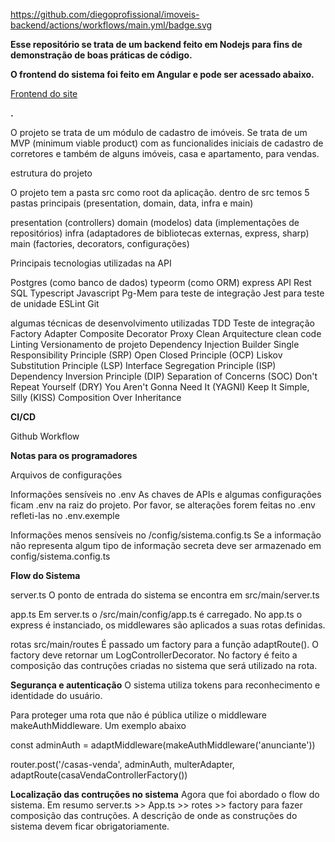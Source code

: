 https://github.com/diegoprofissional/imoveis-backend/actions/workflows/main.yml/badge.svg

**Esse repositório se trata de um backend feito em Nodejs para fins de demonstração de boas práticas de código.**



**O frontend do sistema foi feito em Angular e pode ser acessado abaixo.**

[Frontend do site](http://www.imootour.com) 



**.**



O projeto se trata de um módulo de cadastro de imóveis. Se trata de um MVP (minimum viable product) com as funcionalides iniciais de cadastro de corretores e também de alguns imóveis, casa e apartamento, para vendas.

estrutura do projeto

O projeto tem a pasta src como root da aplicação.
dentro de src temos 5 pastas principais (presentation, domain, data, infra e main)

presentation (controllers)
domain (modelos)
data (implementações de repositórios)
infra (adaptadores de bibliotecas externas, express, sharp)
main (factories, decorators, configurações)

Principais tecnologias utilizadas na API

Postgres (como banco de dados)
typeorm (como ORM)
express
API Rest
SQL
Typescript
Javascript
Pg-Mem para teste de integração
Jest para teste de unidade
ESLint
Git


algumas técnicas de desenvolvimento utilizadas
TDD
Teste de integração
Factory
Adapter
Composite
Decorator
Proxy
Clean Arquitecture
clean code
Linting
Versionamento de projeto
Dependency Injection
Builder
Single Responsibility Principle (SRP)
Open Closed Principle (OCP)
Liskov Substitution Principle (LSP)
Interface Segregation Principle (ISP)
Dependency Inversion Principle (DIP)
Separation of Concerns (SOC)
Don't Repeat Yourself (DRY)
You Aren't Gonna Need It (YAGNI)
Keep It Simple, Silly (KISS)
Composition Over Inheritance

**CI/CD**

Github Workflow

**Notas para os programadores**

Arquivos de configurações

Informações sensíveis no .env
As chaves de APIs e algumas configurações ficam .env na raiz do projeto.
Por favor, se alterações forem feitas no .env refleti-las no .env.exemple

Informações menos sensíveis no /config/sistema.config.ts
Se a informação não representa algum tipo de informação secreta deve ser armazenado em config/sistema.config.ts


**Flow do Sistema**

server.ts
O ponto de entrada do sistema se encontra em src/main/server.ts

app.ts
Em server.ts o /src/main/config/app.ts é carregado. No app.ts o express é instanciado, os middlewares são aplicados
a suas rotas definidas.

rotas
src/main/routes
É passado um factory para a função adaptRoute(). O factory deve retornar um LogControllerDecorator. No factory é 
feito a composição das contruções criadas no sistema que será utilizado na rota.


**Segurança e autenticação**
O sistema utiliza tokens para reconhecimento e identidade do usuário.

Para proteger uma rota que não é pública utilize o middleware makeAuthMiddleware. Um exemplo abaixo

  const adminAuth = adaptMiddleware(makeAuthMiddleware('anunciante'))

  router.post('/casas-venda', adminAuth, multerAdapter, adaptRoute(casaVendaControllerFactory())


**Localização das contruções no sistema**
Agora que foi abordado o flow do sistema. Em resumo server.ts >> App.ts >> rotes >> factory para fazer composição das contruções.
A descrição de onde as construções do sistema devem ficar obrigatoriamente.










